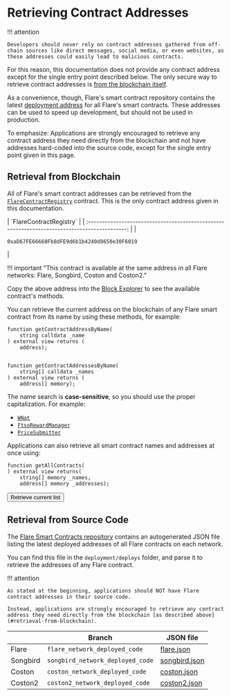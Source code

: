 # Retrieving Contract Addresses

!!! attention

    Developers should never rely on contract addresses gathered from off-chain sources like direct messages, social media, or even websites, as these addresses could easily lead to malicious contracts.

For this reason, this documentation does not provide any contract address except for the single entry point described below.
The only secure way to retrieve contract addresses is [from the blockchain itself](#retrieval-from-blockchain).

As a convenience, though, Flare's smart contract repository contains the latest [deployment address](#retrieval-from-source-code) for all Flare's smart contracts.
These addresses can be used to speed up development, but should not be used in production.

To emphasize: Applications are strongly encouraged to retrieve any contract address they need directly from the blockchain and not have addresses hard-coded into the source code, except for the single entry point given in this page.

## Retrieval from Blockchain

All of Flare's smart contract addresses can be retrieved from the [`FlareContractRegistry`](FlareContractRegistry.md) contract.
This is the only contract address given in this documentation.

<div class="important-table" markdown>
|                                    `FlareContractRegistry`                                     |
| :--------------------------------------------------------------------------------------------: |
| <pre><code style="padding-right: 3em;">0xaD67FE66660Fb8dFE9d6b1b4240d8650e30F6019</code></pre> |
</div>

!!! important "This contract is available at the same address in all Flare networks: Flare, Songbird, Coston and Coston2."

Copy the above address into the [Block Explorer](../../user/block-explorers/index.md) to see the available contract's methods.

You can retrieve the current address on the blockchain of any Flare smart contract from its name by using these methods, for example:

```solidity
function getContractAddressByName(
    string calldata _name
) external view returns (
    address);


function getContractAddressesByName(
    string[] calldata _names
) external view returns (
    address[] memory);
```

The name search is **case-sensitive**, so you should use the proper capitalization.
For example:

* [`WNat`](WNat.md)
* [`FtsoRewardManager`](FtsoRewardManager.md)
* [`PriceSubmitter`](PriceSubmitter.md)

Applications can also retrieve all smart contract names and addresses at once using:

```solidity
function getAllContracts(
) external view returns(
    string[] memory _names,
    address[] memory _addresses);
```

<button class="md-button" id="contract-list-button">Retrieve current list</button>
<div id="contract-list-results"></div>

## Retrieval from Source Code

The [Flare Smart Contracts repository](https://gitlab.com/flarenetwork/flare-smart-contracts) contains an autogenerated JSON file listing the latest deployed addresses of all Flare contracts on each network.

You can find this file in the `deployment/deploys` folder, and parse it to retrieve the addresses of any Flare contract.

!!! attention

    As stated at the beginning, applications should NOT have Flare contract addresses in their source code.

    Instead, applications are strongly encouraged to retrieve any contract address they need directly from the blockchain [as described above](#retrieval-from-blockchain).

|          | Branch                           | JSON file               |
| -------- | -------------------------------- | ----------------------- |
| Flare    | `flare_network_deployed_code`    | [flare.json][f-json]    |
| Songbird | `songbird_network_deployed_code` | [songbird.json][s-json] |
| Coston   | `coston_network_deployed_code`   | [coston.json][c-json]   |
| Coston2  | `coston2_network_deployed_code`  | [coston2.json][c2-json] |

[f-json]: https://gitlab.com/flarenetwork/flare-smart-contracts/-/blob/flare_network_deployed_code/deployment/deploys/flare.json
[s-json]: https://gitlab.com/flarenetwork/flare-smart-contracts/-/blob/songbird_network_deployed_code/deployment/deploys/songbird.json
[c-json]: https://gitlab.com/flarenetwork/flare-smart-contracts/-/blob/coston_network_deployed_code/deployment/deploys/coston.json
[c2-json]: https://gitlab.com/flarenetwork/flare-smart-contracts/-/blob/coston2_network_deployed_code/deployment/deploys/coston2.json

<script type="module">
    const button = document.getElementById("contract-list-button");
    const list = document.getElementById("contract-list-results");
    button.addEventListener("click", (e) => {
        e.preventDefault();
        button.style.display = "none";
        list.innerHTML = "Retrieving...";
        import("/assets/javascripts/ethers-6.3.esm.min.js").then(ethers => {
            const provider = new ethers.JsonRpcProvider("https://flare-api.flare.network/ext/C/rpc");
            const flareContractRegistry = new ethers.Contract(
                "0xaD67FE66660Fb8dFE9d6b1b4240d8650e30F6019",
                ["function getAllContracts() external view returns(string[] memory, address[] memory)"],
                provider);
            const res = flareContractRegistry.getAllContracts().then(res => {
                list.innerHTML = "Current smart contract list:";
                var ul=document.createElement('ul');
                for (var i = 0; i < res[0].length; ++i) {
                    var li = document.createElement('li');
                    li.innerHTML = `<code>${res[0][i]}</code>`;
                    ul.appendChild(li);
                }
                list.appendChild(ul);
            });
        });
    });
</script>
